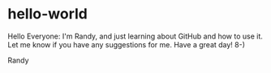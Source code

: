 # hello-world

Hello Everyone:
    I'm Randy, and just learning about GitHub and how to use it.
    Let me know if you have any suggestions for me.
    Have a great day! 8-)
  
Randy  
